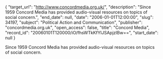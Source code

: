 {
  "target_url": "http://www.concordmedia.org.uk/", 
  "description": "Since 1959 Concord Media has provided audio-visual resources on topics of social concern.", 
  "end_date": null, 
  "date": "2006-01-01T12:00:00", 
  "slug": 34197, 
  "subject": "Political Action and Communication", 
  "publisher": "concordmedia.org.uk", 
  "open_access": false, 
  "title": "Concord Media", 
  "record_id": "20060101T120000/iO/fhsWTkKfYlJSApjzIBw==", 
  "start_date": null
}

Since 1959 Concord Media has provided audio-visual resources on topics of social concern.